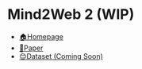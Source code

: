 # Mind2Web 2 (WIP)


- [🏠Homepage](https://osu-nlp-group.github.io/Mind2Web-2)
- [📖Paper](https://arxiv.org/abs/2506.21506)
- [😊Dataset (Coming Soon)](https://github.com/OSU-NLP-Group/Mind2Web-2/)
